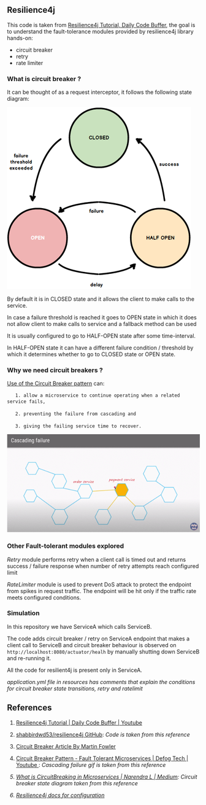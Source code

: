 ## Resilience4j 


This code is taken from  [Resilience4j Tutorial, Daily Code Buffer](https://www.youtube.com/watch?v=9AXAUlp3DBw),
the goal is to understand the fault-tolerance modules provided by resilience4j library hands-on:
   - circuit breaker
   - retry 
   - rate limiter


### What is circuit breaker ?

   It can be thought of as a request interceptor, it follows the following state diagram:

   ![](circuit-breaker-state-diagram.png)

   By default it is in CLOSED state and it allows the client to make calls to the service. 
   
   In case a failure threshold is reached it goes to OPEN state in which it does not allow client to
   make calls to service and a fallback method can be used 

   It is usually configured to go to HALF-OPEN state after some time-interval. 
   
   In HALF-OPEN state it can have a different failure condition / threshold by which it determines
   whether to go to CLOSED state or OPEN state.



### Why we need circuit breakers ?

  [Use of the Circuit Breaker pattern](https://spring.io/guides/gs/cloud-circuit-breaker) can:

       1. allow a microservice to continue operating when a related service fails,

       2. preventing the failure from cascading and

       3. giving the failing service time to recover.
 

  ![](cascading-failure.gif)


### Other Fault-tolerant modules explored

  <em>Retry</em> module performs retry when a client call is timed out and 
  returns success / failure response when number of retry attempts reach configured limit

  <em>RateLimiter</em> module is used to prevent DoS attack to protect the endpoint from spikes in 
  request traffic. The endpoint will be hit only if the traffic rate meets configured conditions.


### Simulation

   In this repository we have ServiceA which calls ServiceB. 
   
   The code adds circuit breaker / retry on ServiceA endpoint that makes a client call to ServiceB and
   circuit breaker behaviour is observed on `http://localhost:8080/actuator/healh` by manually shutting down
   ServiceB and re-running it.

   All the code for resilient4j is present only in ServiceA.
  
   <em> application.yml file in resources has comments that explain the conditions for 
        circuit breaker state transitions, retry and ratelimit </em>


## References

1. [Resilience4j Tutorial | Daily Code Buffer | Youtube](https://www.youtube.com/watch?v=9AXAUlp3DBw)

2. [shabbirdwd53/resilience4j GitHub](https://www.youtube.com/results?search_query=resilience4j+daily+code+buffer): 
   <em>Code is taken from this reference</em>

3. [Circuit Breaker Article By Martin Fowler](https://martinfowler.com/bliki/CircuitBreaker.html)

4. [Circuit Breaker Pattern - Fault Tolerant Microservices | Defog Tech | Youtube ](https://www.youtube.com/watch?v=ADHcBxEXvFA): 
   <em>Cascading failure gif is taken from this reference<em>

5. [What is CircuitBreaking in Microservices | Narendra L | Medium](https://medium.com/@narengowda/what-is-circuitbreaking-in-microservices-2053f4f66882):
   <em>Circuit breaker state diagram taken from this reference</em>

6. [Resilience4j docs for configuration](https://resilience4j.readme.io/docs)
